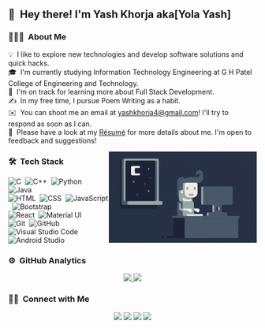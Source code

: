 ## 👋 &nbsp;Hey there! I'm Yash Khorja aka[Yola Yash]

### 👨🏻‍💻 &nbsp;About Me

💡 &nbsp;I like to explore new technologies and develop software solutions and quick hacks.\
🎓 &nbsp;I'm currently studying Information Technology Engineering at G H Patel College of Engineering and Technology.\
🌱 &nbsp;I'm on track for learning more about Full Stack Development.\
✍️ &nbsp;In my free time, I pursue Poem Writing as a habit.\
✉️ &nbsp;You can shoot me an email at yashkhorja4@gmail.com! I'll try to respond as soon as I can.\
📄 &nbsp;Please have a look at my [Résumé](https://bit.ly/3fH0Huy) for more details about me. I'm open to feedback and suggestions!

<img alt="Night Coding" src="https://raw.githubusercontent.com/AVS1508/AVS1508/master/assets/Night-Coding.gif" align="right"/>

### 🛠 &nbsp;Tech Stack

![C](https://img.shields.io/badge/-C-333333?style=flat&logo=C&logoColor=A8B9CC)&nbsp;
![C++](https://img.shields.io/badge/-C++-333333?style=flat&logo=C%2B%2B&logoColor=00599C)&nbsp;
![Python](https://img.shields.io/badge/-Python-333333?style=flat&logo=python)&nbsp;
![Java](https://img.shields.io/badge/-Java-333333?style=flat&logo=Java&logoColor=FFA518)\
![HTML](https://img.shields.io/badge/-HTML-333333?style=flat&logo=HTML5)&nbsp;
![CSS](https://img.shields.io/badge/-CSS-333333?style=flat&logo=CSS3&logoColor=1572B6)&nbsp;
![JavaScript](https://img.shields.io/badge/-JavaScript-333333?style=flat&logo=javascript)&nbsp;
![Bootstrap](https://img.shields.io/badge/-Bootstrap-333333?style=flat&logo=bootstrap&logoColor=563D7C)\
![React](https://img.shields.io/badge/-React-333333?style=flat&logo=react)&nbsp;
![Material UI](https://img.shields.io/badge/-Material%20UI-333333?style=flat&logo=material-ui&logoColor=blue)\
![Git](https://img.shields.io/badge/-Git-333333?style=flat&logo=git)&nbsp;
![GitHub](https://img.shields.io/badge/-GitHub-333333?style=flat&logo=github)&nbsp;
![Visual Studio Code](https://img.shields.io/badge/-Visual%20Studio%20Code-333333?style=flat&logo=visual-studio-code&logoColor=007ACC)&nbsp;
![Android Studio](https://img.shields.io/badge/-Android%20Studio-333333?style=flat&logo=android-studio)&nbsp;





### ⚙️ &nbsp;GitHub Analytics

<p align="center">
<a href="https://github.com/Yola21">
  <img height="180em" src="https://github-readme-stats-eight-theta.vercel.app/api?username=Yola21&show_icons=true&theme=react&include_all_commits=true&count_private=true"/>
  <img height="180em" src="https://github-readme-stats-eight-theta.vercel.app/api/top-langs/?username=Yola21&layout=compact&langs_count=8&theme=react"/>
</a>
</p>

### 🤝🏻 &nbsp;Connect with Me

<p align="center">
<!-- <a href="https://www.adityavsingh.com"><img src="https://img.shields.io/badge/-adityavsingh.com-3423A6?style=flat-square&logo=Google-Chrome&logoColor=white"/></a> -->
<a href="https://linkedin.com/in/yash-khorja"><img src="https://img.shields.io/badge/-Yash%20Khorja-0077B5?style=flat-square&logo=Linkedin&logoColor=white"/></a>
<a href="mailto:yashkhorja4@gmail.com"><img src="https://img.shields.io/badge/-yashkhorja4@gmail.com-D14836?style=flat-square&logo=Gmail&logoColor=white"/></a>
<a href="https://instagram.com/yola_yash"><img src="https://img.shields.io/badge/-@yola_yash-E4405F?style=flat-square&logo=Instagram&logoColor=white"/></a>
<a href="https://facebook.com/YolaYash08"><img src="https://img.shields.io/badge/-@YolaYash08-1877F2?style=flat-square&logo=Facebook&logoColor=white"/></a>
</p>
